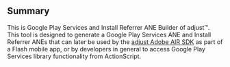 ## Summary

This is Google Play Services and Install Referrer ANE Builder of adjust™. This tool is designed to generate a Google Play Services ANE and Install Referrer ANEs that can later be used by the [adjust Adobe AIR SDK][adjust_adobe_air_sdk] as part of a Flash mobile app, or by
developers in general to access Google Play Services library functionality from ActionScript.

[adjust_adobe_air_sdk]: https://github.com/adjust/adobe_air_sdk/
